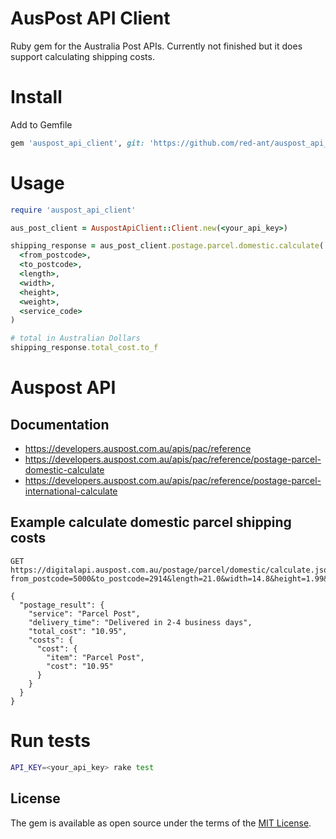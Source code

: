 # AusPost API Client

Ruby gem for the Australia Post APIs. Currently not finished but it does support calculating shipping costs. 

# Install

Add to Gemfile

```ruby
gem 'auspost_api_client', git: 'https://github.com/red-ant/auspost_api_client'
```

# Usage

```ruby
require 'auspost_api_client'

aus_post_client = AuspostApiClient::Client.new(<your_api_key>)

shipping_response = aus_post_client.postage.parcel.domestic.calculate(
  <from_postcode>,
  <to_postcode>,
  <length>,
  <width>,
  <height>,
  <weight>,
  <service_code>
)

# total in Australian Dollars
shipping_response.total_cost.to_f
```

# Auspost API

## Documentation

* https://developers.auspost.com.au/apis/pac/reference
* https://developers.auspost.com.au/apis/pac/reference/postage-parcel-domestic-calculate
* https://developers.auspost.com.au/apis/pac/reference/postage-parcel-international-calculate

## Example calculate domestic parcel shipping costs

```
GET https://digitalapi.auspost.com.au/postage/parcel/domestic/calculate.json?from_postcode=5000&to_postcode=2914&length=21.0&width=14.8&height=1.99&weight=0.492&service_code=AUS_PARCEL_REGULAR

{
  "postage_result": {
    "service": "Parcel Post",
    "delivery_time": "Delivered in 2-4 business days",
    "total_cost": "10.95",
    "costs": {
      "cost": {
        "item": "Parcel Post",
        "cost": "10.95"
      }
    }
  }
}
```

# Run tests

```bash
API_KEY=<your_api_key> rake test
```

## License

The gem is available as open source under the terms of the [MIT License](http://opensource.org/licenses/MIT).
